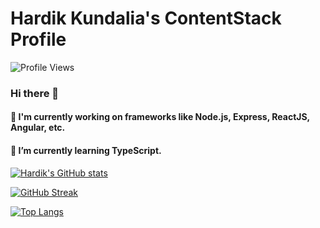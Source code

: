 <!-- ### Hi there 👋 -->

<!--
**KHardik1698/KHardik1698** is a ✨ _special_ ✨ repository because its `README.md` (this file) appears on your GitHub profile.

Here are some ideas to get you started:

- 🔭 I’m currently working on ...
- 🌱 I’m currently learning ...
- 👯 I’m looking to collaborate on ...
- 🤔 I’m looking for help with ...
- 💬 Ask me about ...
- 📫 How to reach me: ...
- 😄 Pronouns: ...
- ⚡ Fun fact: ...
-->

# Hardik Kundalia's ContentStack Profile
![Profile Views](https://komarev.com/ghpvc/?username=KHardik1698&color=brightgreen&style=flat&label=Profile+Views)

### Hi there 👋
#### 🔭 I'm currently working on frameworks like Node.js, Express, ReactJS, Angular, etc.
#### 🌱 I’m currently learning TypeScript.

[![Hardik's GitHub stats](https://github-readme-stats.vercel.app/api?username=KHardik1698&count_private=true&include_all_commits=true&show_icons=true&theme=chartreuse-dark)](https://github.com/anuraghazra/github-readme-stats)

[![GitHub Streak](https://github-readme-streak-stats.herokuapp.com/?user=KHardik1698&theme=highcontrast)](https://git.io/streak-stats)

[![Top Langs](https://github-readme-stats.vercel.app/api/top-langs/?username=KHardik1698&langs_count=10&layout=compact)](https://github.com/anuraghazra/github-readme-stats)

<!-- ![Visitor Count](https://profile-counter.glitch.me/KHardik1698/count.svg) -->
